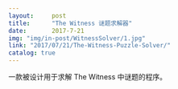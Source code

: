 ```yaml
---
layout:     post
title:      "The Witness 谜题求解器"
date:       2017-7-21
img: "img/in-post/WitnessSolver/1.jpg"
link: "2017/07/21/The-Witness-Puzzle-Solver/"
catalog: true
---
```


一款被设计用于求解 The Witness 中谜题的程序。

